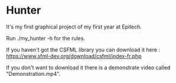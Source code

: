 # Hunter
It's my first graphical project of my first year at Epitech.

Run ./my_hunter -h for the rules.

If you haven't got the CSFML library you can download it here : https://www.sfml-dev.org/download/csfml/index-fr.php

If you don't want to download it there is a demonstrate video called "Demonstration.mp4".
